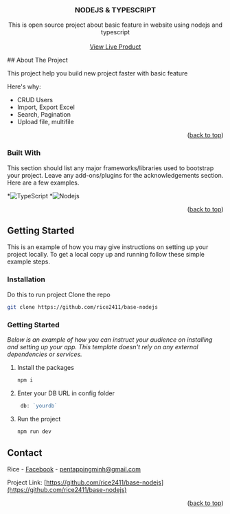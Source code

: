 
<!-- PROJECT LOGO -->
<br />
<div align="center">
  <h3 align="center">NODEJS & TYPESCRIPT</h3>

  <p align="center">
    This is open source project about basic feature in website using nodejs and typescript
    <br />
    <br />
    <a href="https://zing-mp3-api.onrender.com">View Live Product</a>
  </p>
</div>
<!-- ABOUT THE PROJECT -->
## About The Project

This project help you build new project faster with basic feature

Here's why:
* CRUD Users
* Import, Export Excel
* Search, Pagination
* Upload file, multifile

<p align="right">(<a href="#readme-top">back to top</a>)</p>

### Built With

This section should list any major frameworks/libraries used to bootstrap your project. Leave any add-ons/plugins for the acknowledgements section. Here are a few examples.


*<img alt="TypeScript" src="https://img.shields.io/badge/-TypeScript-007ACC?style=flat-square&logo=typescript&logoColor=white" />
*<img alt="Nodejs" src="https://img.shields.io/badge/-Nodejs-43853d?style=flat-square&logo=Node.js&logoColor=white" />

<p align="right">(<a href="#readme-top">back to top</a>)</p>



<!-- GETTING STARTED -->
## Getting Started

This is an example of how you may give instructions on setting up your project locally.
To get a local copy up and running follow these simple example steps.

### Installation

Do this to run project
Clone the repo
 ```sh
 git clone https://github.com/rice2411/base-nodejs
 ```
### Getting Started

_Below is an example of how you can instruct your audience on installing and setting up your app. This template doesn't rely on any external dependencies or services._


1. Install the packages
   ```sh
   npm i
   ```
2. Enter your DB URL in config folder
   ```js
    db: `yourdb`
   ```
3. Run the project
   ```sh
   npm run dev
   ```





<!-- CONTACT -->
## Contact
Rice - [Facebook](fb.com/ricee24) - pentappingminh@gmail.com

Project Link: [https://github.com/rice2411/base-nodejs](https://github.com/rice2411/base-nodejs)

<p align="right">(<a href="#readme-top">back to top</a>)</p>





<!-- MARKDOWN LINKS & IMAGES -->
<!-- https://www.markdownguide.org/basic-syntax/#reference-style-links -->
[React.js]: https://img.shields.io/badge/React-20232A?style=for-the-badge&logo=react&logoColor=61DAFB
[React-url]: https://reactjs.org/
[TailwindCSS]: https://img.shields.io/badge/Tailwind-38BDF8?style=for-the-badge&logo=tailwind&logoColor=38BDF8
[TailwindCSS-url]: [https://reactjs.org/](https://tailwindui.com/)

